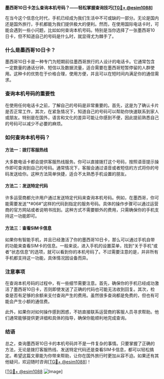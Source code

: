 **墨西哥10日卡怎么查询本机号码？——轻松掌握查询技巧[[TG💪+ @esim1088](https://t.me/s/esim1088)]**

在当今这个信息化时代，手机已经成为我们生活中不可或缺的一部分。无论是国内还是国外旅行，手机都能为我们提供极大的便利。然而，在使用国际电话卡时，可能会遇到一些小问题，比如如何查询本机号码。特别是当你选择了一张墨西哥10日卡，但不知道自己的号码是什么时，就显得尤为棘手了。

### 什么是墨西哥10日卡？

墨西哥10日卡是一种专门为短期前往墨西哥旅行的人设计的电话卡。它通常包含一定数量的通话分钟、短信以及数据流量，适合需要在墨西哥短暂停留的人群使用。这种卡的优势在于价格合理，使用方便，并且可以在短时间内满足你的通信需求。

### 查询本机号码的重要性

在使用任何电话卡之前，了解自己的号码是非常重要的。首先，这是为了确认卡片是否正常工作，其次，在紧急情况下，知道自己的号码可以帮助你快速联系到家人或朋友。特别是在国外，语言和文化的差异可能让你感到不便，因此提前熟悉自己的号码可以减少不必要的麻烦。

### 如何查询本机号码？

#### 方法一：拨打客服热线
大多数电话卡都会提供客服热线服务。你可以直接拨打这个号码，按照语音提示操作即可查询到自己的号码。通常情况下，客服会通过语音或者短信的方式将你的号码发送给你。这种方法简单快捷，适合不太熟悉手机设置的朋友。

#### 方法二：发送特定代码
许多运营商都允许用户通过发送特定代码来查询本机号码。例如，在墨西哥，你可能需要发送“*#06#”这样的代码到指定的服务号码。具体的操作步骤可以通过运营商的官方网站或者说明书找到。这种方式不需要额外的费用，只需确保你的手机支持这一功能即可。

#### 方法三：查看SIM卡信息
如果你有智能手机，并且已经激活了你的墨西哥10日卡，那么可以通过手机自带的功能来查看SIM卡的信息。一般来说，进入手机的设置菜单，找到“关于手机”或者“状态信息”的选项，就可以看到你的本机号码了。不过需要注意的是，并非所有手机都支持这一功能，具体情况因设备而异。

### 注意事项

在查询本机号码的过程中，有一些细节需要注意。首先，确保你的手机已经成功激活了墨西哥10日卡，否则即使发送了正确的代码也可能无法收到回复。其次，检查是否有足够的余额来支付查询产生的费用。虽然很多查询都是免费的，但也有可能会产生小额的通信费。

此外，如果你对如何操作感到困惑，不妨直接联系运营商的客服人员寻求帮助。他们通常能够提供更详细和具体的指导，确保你能顺利地完成查询。

### 结语

总之，查询墨西哥10日卡的本机号码并不是一件复杂的事情。只要掌握了正确的方法，无论是拨打客服热线、发送特定代码还是查看SIM卡信息，都可以轻松搞定。希望这篇文章能为你带来帮助，让你在国外旅行时更加从容不迫。如果还有其他疑问，欢迎随时咨询[[TG💪+ @esim1088](https://t.me/s/esim1088)]！

[[TG💪+ @esim1088](https://t.me/s/esim1088) ![Image](https://i.postimg.cc/4NQfJmqS/Snipaste-2025-05-13-00-14-12.png)]